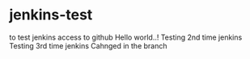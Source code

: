 # jenkins-test
to test jenkins access to github
Hello world..!
Testing 2nd time jenkins
Testing 3rd time jenkins
Cahnged in the branch
